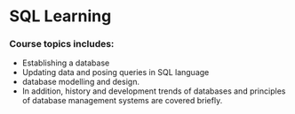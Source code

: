 
# SQL Learning

### Course topics includes: 
- Establishing a database
- Updating data and posing queries in SQL language
- database modelling and design. 
- In addition, history and development trends of databases and principles of database management systems are covered briefly.

